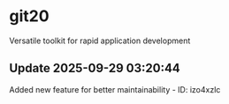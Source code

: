 # git20
Versatile toolkit for rapid application development

## Update 2025-09-29 03:20:44
Added new feature for better maintainability - ID: izo4xzlc

